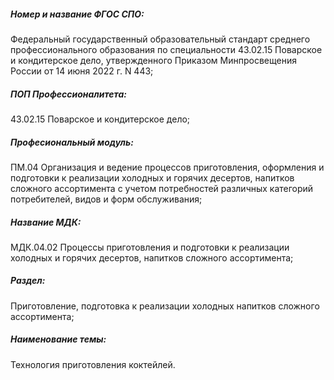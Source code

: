 ##### Номер и название ФГОС СПО:
Федеральный государственный образовательный стандарт среднего профессионального образования по специальности 43.02.15 Поварское и кондитерское дело, утвержденного Приказом Минпросвещения России от 14 июня 2022 г. N 443;

##### ПОП Профессионалитета:
43.02.15 Поварское и кондитерское дело;

##### Професиональный модуль:
ПМ.04 Организация и ведение процессов приготовления, оформления и подготовки к реализации холодных и горячих десертов, напитков сложного ассортимента с учетом потребностей различных категорий потребителей, видов и форм обслуживания;

##### Название МДК:
МДК.04.02 Процессы приготовления и подготовки к реализации холодных и горячих десертов, напитков сложного ассортимента;

##### Раздел:
Приготовление, подготовка к реализации холодных напитков сложного ассортимента;

##### Наименование темы:
Технология приготовления коктейлей.